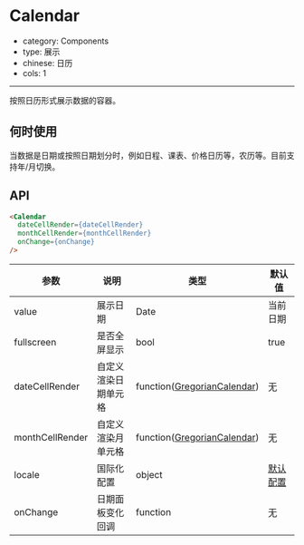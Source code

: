 # Calendar

- category: Components
- type: 展示
- chinese: 日历
- cols: 1

---

按照日历形式展示数据的容器。

## 何时使用

当数据是日期或按照日期划分时，例如日程、课表、价格日历等，农历等。目前支持年/月切换。


## API

```html
<Calendar
  dateCellRender={dateCellRender}
  monthCellRender={monthCellRender}
  onChange={onChange}
/>
```

| 参数         | 说明           | 类型     | 默认值       |
|--------------|----------------|----------|--------------|
| value        | 展示日期       | Date     | 当前日期     |
| fullscreen   | 是否全屏显示   | bool     | true         |
| dateCellRender     | 自定义渲染日期单元格    | function([GregorianCalendar](https://github.com/yiminghe/gregorian-calendar/))| 无           |
| monthCellRender    | 自定义渲染月单元格 | function([GregorianCalendar](https://github.com/yiminghe/gregorian-calendar/))   | 无  |
| locale       | 国际化配置     | object   | [默认配置](https://github.com/ant-design/ant-design/issues/424)  |
| onChange     | 日期面板变化回调 | function | 无 |
